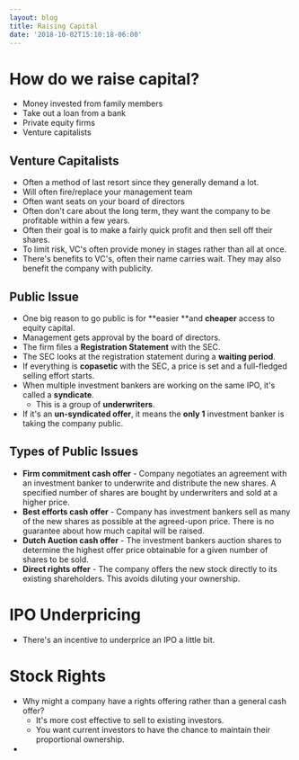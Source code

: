 ```yaml
---
layout: blog
title: Raising Capital
date: '2018-10-02T15:10:18-06:00'
---
```

# How do we raise capital?

* Money invested from family members
* Take out a loan from a bank
* Private equity firms
* Venture capitalists

## Venture Capitalists

* Often a method of last resort since they generally demand a lot.
* Will often fire/replace your management team 
* Often want seats on your board of directors
* Often don't care about the long term, they want the company to be profitable within a few years.
* Often their goal is to make a fairly quick profit and then sell off their shares.
* To limit risk, VC's often provide money in stages rather than all at once.
* There's benefits to VC's, often their name carries wait. They may also benefit the company with publicity.

## Public Issue

* One big reason to go public is for **easier **and **cheaper** access to equity capital.
* Management gets approval by the board of directors.
* The firm files a **Registration Statement** with the SEC.
* The SEC looks at the registration statement during a **waiting period**.
* If everything is **copasetic** with the SEC, a price is set and a full-fledged selling effort starts.
* When multiple investment bankers are working on the same IPO, it's called a **syndicate**. 
  * This is a group of **underwriters**.
* If it's an **un-syndicated offer**, it means the **only 1** investment banker is taking the company public.

## Types of Public Issues

* **Firm commitment cash offer** - Company negotiates an agreement with an investment banker to underwrite and distribute the new shares. A specified number of shares are bought by underwriters and sold at a higher price.
* **Best efforts cash offer** - Company has investment bankers sell as many of the new shares as possible at the agreed-upon price. There is no guarantee about how much capital will be raised.
* **Dutch Auction cash offer** - The investment bankers auction shares to determine the highest offer price obtainable for a given number of shares to be sold. 
* **Direct rights offer** - The company offers the new stock directly to its existing shareholders. This avoids diluting your ownership. 

# IPO Underpricing

* There's an incentive to underprice an IPO a little bit.

# Stock Rights

* Why might a company have a rights offering rather than a general cash offer?
  * It's more cost effective to sell to existing investors.
  * You want current investors to have the chance to maintain their proportional ownership.
*
